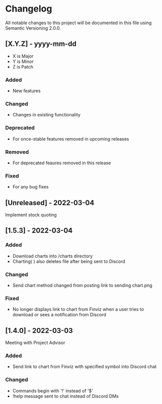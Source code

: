 # Changelog
All notable changes to this project will be documented in this file using Semantic Versioning 2.0.0.


## [X.Y.Z] - yyyy-mm-dd
- X is Major
- Y is Minor
- Z is Patch
### Added
- New features
### Changed
- Changes in existing functionality
### Deprecated
- For once-stable features removed in upcoming releases
### Removed
- For deprecated feaures removed in this release
### Fixed
- For any bug fixes


## [Unreleased] - 2022-03-04
Implement stock quoting


## [1.5.3] - 2022-03-04
### Added 
- Download charts into /charts directory
- Charting( ) also deletes file after being sent to Discord
### Changed
- Send chart method changed from posting link to sending chart.png
### Fixed
- No longer displays link to chart from Finviz when a user tries to download or sees a notification from Discord


## [1.4.0] - 2022-03-03
Meeting with Project Advisor
### Added
- Send link to chart from Finviz with specified symbol into Discord chat
### Changed
- Commands begin with '!' instead of '$'
- !help message sent to chat instead of Discord DMs